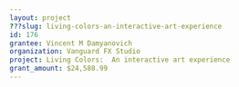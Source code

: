 ```yaml
---
layout: project 
???slug: living-colors-an-interactive-art-experience
id: 176
grantee: Vincent M Damyanovich
organization: Vanguard FX Studio
project: Living Colors:  An interactive art experience
grant_amount: $24,588.99 
---
```

